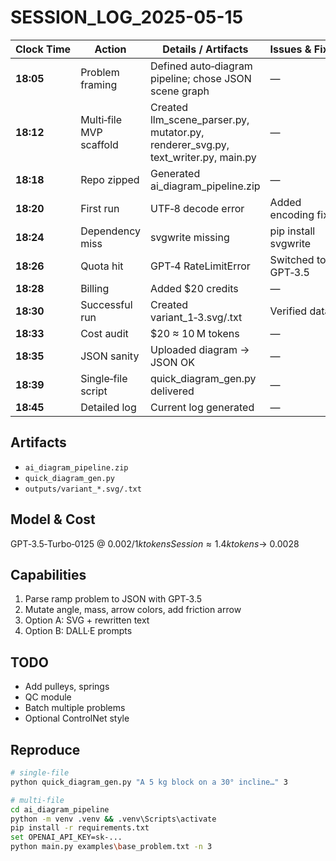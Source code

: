 # SESSION_LOG_2025-05-15

| Clock Time | Action | Details / Artifacts | Issues & Fixes | Token‑Cost |
|-----------|--------|---------------------|---------------|-----------|
| **18:05** | Problem framing | Defined auto‑diagram pipeline; chose JSON scene graph | — | — |
| **18:12** | Multi‑file MVP scaffold | Created llm_scene_parser.py, mutator.py, renderer_svg.py, text_writer.py, main.py | — | — |
| **18:18** | Repo zipped | Generated ai_diagram_pipeline.zip | — | — |
| **18:20** | First run | UTF‑8 decode error | Added encoding fix | — |
| **18:24** | Dependency miss | svgwrite missing | pip install svgwrite | — |
| **18:26** | Quota hit | GPT‑4 RateLimitError | Switched to GPT‑3.5 | — |
| **18:28** | Billing | Added $20 credits | — | — |
| **18:30** | Successful run | Created variant_1‑3.svg/.txt | Verified data | ≈$0.00065 |
| **18:33** | Cost audit | $20 ≈ 10 M tokens | — | — |
| **18:35** | JSON sanity | Uploaded diagram → JSON OK | — | negligible |
| **18:39** | Single‑file script | quick_diagram_gen.py delivered | — | ≈$0.0005 |
| **18:45** | Detailed log | Current log generated | — | — |

## Artifacts
- `ai_diagram_pipeline.zip`
- `quick_diagram_gen.py`
- `outputs/variant_*.svg/.txt`

## Model & Cost
GPT‑3.5‑Turbo‑0125 @ $0.002 / 1k tokens
Session ≈1.4 k tokens → ~$0.0028

## Capabilities
1. Parse ramp problem to JSON with GPT‑3.5
2. Mutate angle, mass, arrow colors, add friction arrow
3. Option A: SVG + rewritten text
4. Option B: DALL·E prompts

## TODO
- Add pulleys, springs
- QC module
- Batch multiple problems
- Optional ControlNet style

## Reproduce
```bash
# single‑file
python quick_diagram_gen.py "A 5 kg block on a 30° incline…" 3

# multi‑file
cd ai_diagram_pipeline
python -m venv .venv && .venv\Scripts\activate
pip install -r requirements.txt
set OPENAI_API_KEY=sk-...
python main.py examples\base_problem.txt -n 3
```
